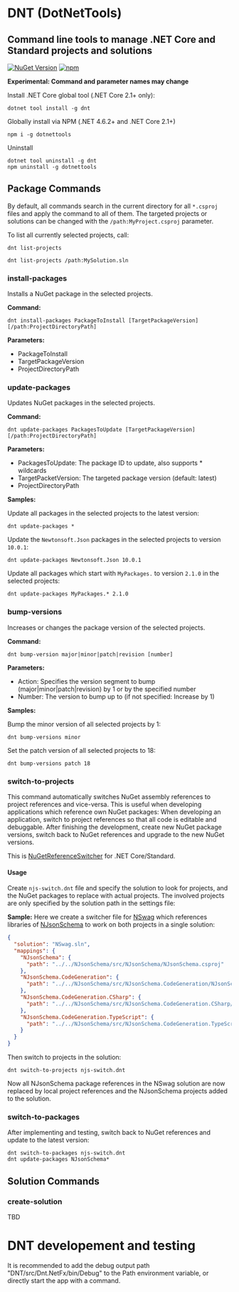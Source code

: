 # DNT (DotNetTools)
## Command line tools to manage .NET Core and Standard projects and solutions

[![NuGet Version](https://img.shields.io/nuget/v/DNT.svg)](https://www.nuget.org/packages?q=DNT)
[![npm](https://img.shields.io/npm/v/dotnettools.svg)](https://www.npmjs.com/package/dotnettools)

**Experimental: Command and parameter names may change**

Install .NET Core global tool (.NET Core 2.1+ only): 

```
dotnet tool install -g dnt
```

Globally install via NPM (.NET 4.6.2+ and .NET Core 2.1+)

```
npm i -g dotnettools
```

Uninstall 

```
dotnet tool uninstall -g dnt
npm uninstall -g dotnettools
```

## Package Commands

By default, all commands search in the current directory for all `*.csproj` files and apply the command to all of them. The targeted projects or solutions can be changed with the `/path:MyProject.csproj` parameter.

To list all currently selected projects, call:

```
dnt list-projects

dnt list-projects /path:MySolution.sln
```

### install-packages

Installs a NuGet package in the selected projects.

**Command:**

```
dnt install-packages PackageToInstall [TargetPackageVersion] [/path:ProjectDirectoryPath]
```

**Parameters:**

- PackageToInstall
- TargetPackageVersion
- ProjectDirectoryPath

### update-packages

Updates NuGet packages in the selected projects.

**Command:**

```
dnt update-packages PackagesToUpdate [TargetPackageVersion] [/path:ProjectDirectoryPath]
```

**Parameters:**

- PackagesToUpdate: The package ID to update, also supports * wildcards
- TargetPacketVersion: The targeted package version (default: latest)
- ProjectDirectoryPath

**Samples:**

Update all packages in the selected projects to the latest version:

```
dnt update-packages *
```

Update the `Newtonsoft.Json` packages in the selected projects to version `10.0.1`:

```
dnt update-packages Newtonsoft.Json 10.0.1
```

Update all packages which start with `MyPackages.` to version `2.1.0` in the selected projects:

```
dnt update-packages MyPackages.* 2.1.0
```

### bump-versions

Increases or changes the package version of the selected projects.

**Command:**

```
dnt bump-version major|minor|patch|revision [number]
```

**Parameters:**

- Action: Specifies the version segment to bump (major|minor|patch|revision) by 1 or by the specified number
- Number: The version to bump up to (if not specified: Increase by 1)

**Samples:**

Bump the minor version of all selected projects by 1:

```
dnt bump-versions minor
```

Set the patch version of all selected projects to 18:

```
dnt bump-versions patch 18
```

### switch-to-projects

This command automatically switches NuGet assembly references to project references and vice-versa. This is useful when developing applications which reference own NuGet packages: When developing an application, switch to project references so that all code is editable and debuggable. After finishing the development, create new NuGet package versions, switch back to NuGet references and upgrade to the new NuGet versions.

This is [NuGetReferenceSwitcher](https://github.com/RSuter/NuGetReferenceSwitcher) for .NET Core/Standard.

#### Usage

Create `njs-switch.dnt` file and specify the solution to look for projects, and the NuGet packages to replace with actual projects. The involved projects are only specified by the solution path in the settings file:

**Sample:** Here we create a switcher file for [NSwag](http://nswag.org) which references libraries of [NJsonSchema](http://njsonschema.org) to work on both projects in a single solution: 

```json
{
  "solution": "NSwag.sln",
  "mappings": {
    "NJsonSchema": {
      "path": "../../NJsonSchema/src/NJsonSchema/NJsonSchema.csproj"
    },
    "NJsonSchema.CodeGeneration": {
      "path": "../../NJsonSchema/src/NJsonSchema.CodeGeneration/NJsonSchema.CodeGeneration.csproj"
    },
    "NJsonSchema.CodeGeneration.CSharp": {
      "path": "../../NJsonSchema/src/NJsonSchema.CodeGeneration.CSharp/NJsonSchema.CodeGeneration.CSharp.csproj"
    },
    "NJsonSchema.CodeGeneration.TypeScript": {
      "path": "../../NJsonSchema/src/NJsonSchema.CodeGeneration.TypeScript/NJsonSchema.CodeGeneration.TypeScript.csproj"
    }
  }
}
```

Then switch to projects in the solution: 

```
dnt switch-to-projects njs-switch.dnt
```

Now all NJsonSchema package references in the NSwag solution are now replaced by local project references and the NJsonSchema projects added to the solution.

### switch-to-packages

After implementing and testing, switch back to NuGet references and update to the latest version: 

```
dnt switch-to-packages njs-switch.dnt
dnt update-packages NJsonSchema*
```

## Solution Commands

### create-solution

TBD

# DNT developement and testing

It is recommended to add the debug output path "DNT/src/Dnt.NetFx/bin/Debug" to the Path environment variable, or directly start the app with a command.
